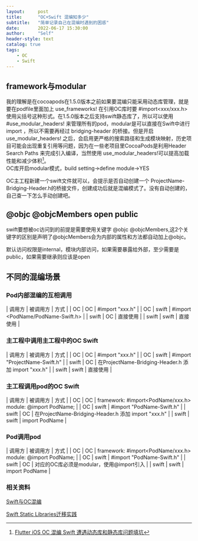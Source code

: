 ```yaml
---
layout:     post
title:      "OC+Swift 混编知多少"
subtitle:   "简单记录自己在混编时遇到的困惑"
date:       2022-06-17 15:30:00
author:     "Self"
header-style: text
catalog: true
tags:
    - OC
    - Swift
---
```


## framework与modular
我的理解是在cocoapods在1.5.0版本之前如果要混编只能采用动态库管理，就是要在podfile里面加上 use_frameworks! 在引用OC库时要 #import<xxx/xxx.h> 使用尖括号这种形式。在1.5.0版本之后支持swift静态库了，所以可以使用 #use_modular_headers! 来管理所有的pod，modular是可以直接在Swift中进行import ，所以不需要再经过 bridging-header 的桥接。但是开启 use_modular_headers! 之后，会启用更严格的搜索路径和生成模块映射，历史项目可能会出现重复引用等问题，因为在一些老项目里CocoaPods是利用Header Search Paths 来完成引入编译，当然使用 use_modular_headers!可以提高加载性能和减少体积[^1]。<br>
OC库开启modular模式，build setting->define module->YES

OC主工程新建一个swift文件就可以，会提示是否自动创建一个 ProjectName-Bridging-Header.h的桥接文件，创建成功后就是混编模式了。没有自动创建的，自己查一下怎么手动创建吧。

## @objc @objcMembers open public
swift要想被oc访问到的前提是需要使用关键字 @objc @objcMembers,这2个关键字的区别是声明了@objcMembers会为内部的属性和方法都自动加上@objc。

默认访问权限是internal，模块内部访问，如果需要暴露给外部，至少需要是public，如果需要继承则应该是open

## 不同的混编场景

### Pod内部混编的互相调用

| 调用方 | 被调用方 | 方式 | 
| OC | OC | #import "xxx.h" |
| OC | swift | #import <PodName/PodName-Swift.h> | 
| swift | OC | 直接使用 |
| swift | swift | 直接使用 |

### 主工程中调用主工程中的OC Swift

| 调用方 | 被调用方 | 方式 | 
| OC | OC | #import "xxx.h" |
| OC | swift | #import "ProjectName-Swift.h" | 
| swift | OC | 在ProjectName-Bridging-Header.h 添加 import "xxx.h" |
| swift | swift | 直接使用 |

### 主工程调用pod的OC Swift

| 调用方 | 被调用方 | 方式 | 
| OC | OC | framework: #import<PodName/xxx.h>  module: @import PodName; |
| OC | swift | #import "PodName-Swift.h" | 
| swift | OC | 在ProjectName-Bridging-Header.h 添加 import "xxx.h" |
| swift | swift | import PodName |

### Pod调用pod

| 调用方 | 被调用方 | 方式 | 
| OC | OC | framework: #import<PodName/xxx.h>  module: @import PodName; |
| OC | swift | #import "PodName-Swift.h" | 
| swift | OC | 对应的OC库必须是modular，使用@import引入 |
| swift | swift | import PodName |

### 相关资料

[Swift与OC混编](https://blog.csdn.net/u012477117/article/details/122727567)

[Swift Static Libraries迁移实践](https://juejin.cn/post/6844903710909267976)

[^1]:[Flutter iOS OC 混编 Swift 遭遇动态库和静态库问题填坑](https://www.agora.io/cn/community/blog-120-category-24163)


